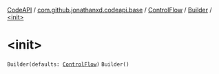 [CodeAPI](../../../index.md) / [com.github.jonathanxd.codeapi.base](../../index.md) / [ControlFlow](../index.md) / [Builder](index.md) / [&lt;init&gt;](.)

# &lt;init&gt;

`Builder(defaults: `[`ControlFlow`](../index.md)`)`
`Builder()`